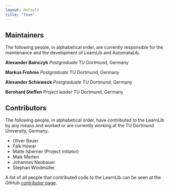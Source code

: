 ```yaml
---
layout: default
title: "Team"
---
```


## Maintainers

The following people, in alphabetical order, are currently responsible for the maintenance and the development of LearnLib and AutomataLib.

**Alexander Bainczyk** _Postgraduate_ TU Dortmund, Germany

**Markus Frohme** _Postgraduate_ TU Dortmund, Germany

**Alexander Schieweck** _Postgraduate_ TU Dortmund, Germany

**Bernhard Steffen** _Project leader_ TU Dortmund, Germany

## Contributors

The following people, in alphabetical order, have contributed to the LearnLib by any means and worked or are currently working at the TU Dortmund University, Germany.

- Oliver Bauer
- Falk Howar
- Malte Isberner (Project initiator)
- Maik Merten
- Johannes Neubauer
- Stephan Windmüller

A list of all people that contributed code to the LearnLib can be seen at the GitHub [contributor page](https://github.com/LearnLib/learnlib/graphs/contributors).

